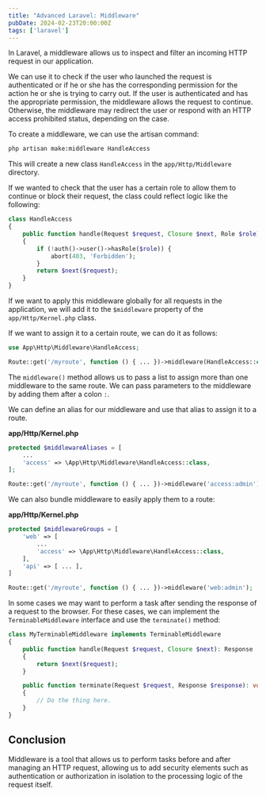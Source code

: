 ```yaml
---
title: "Advanced Laravel: Middleware"
pubDate: 2024-02-23T20:00:00Z
tags: ['laravel']
---
```

In Laravel, a middleware allows us to inspect and filter an incoming HTTP request in our application.

We can use it to check if the user who launched the request is authenticated or if he or she has the corresponding permission for the action he or she is trying to carry out. If the user is authenticated and has the appropriate permission, the middleware allows the request to continue. Otherwise, the middleware may redirect the user or respond with an HTTP access prohibited status, depending on the case.

To create a middleware, we can use the artisan command:
```bash
php artisan make:middleware HandleAccess
```

This will create a new class `HandleAccess` in the `app/Http/Middleware` directory.

If we wanted to check that the user has a certain role to allow them to continue or block their request, the class could reflect logic like the following:

```php
class HandleAccess
{
    public function handle(Request $request, Closure $next, Role $role): Response
    {
        if (!auth()->user()->hasRole($role)) {
            abort(403, 'Forbidden');
        }
        return $next($request);
    }
}
```

If we want to apply this middleware globally for all requests in the application, we will add it to the `$middleware` property of the `app/Http/Kernel.php` class.

If we want to assign it to a certain route, we can do it as follows:
```php
use App\Http\Middleware\HandleAccess;

Route::get('/myroute', function () { ... })->middleware(HandleAccess::class . ':admin');
```
The `middleware()` method allows us to pass a list to assign more than one middleware to the same route.
We can pass parameters to the middleware by adding them after a colon `:`.

We can define an alias for our middleware and use that alias to assign it to a route.

**app/Http/Kernel.php**
```php
protected $middlewareAliases = [
    ...
    'access' => \App\Http\Middleware\HandleAccess::class,
];
```
```php
Route::get('/myroute', function () { ... })->middleware('access:admin');
```

We can also bundle middleware to easily apply them to a route:

**app/Http/Kernel.php**
```php
protected $middlewareGroups = [
    'web' => [
        ...
        'access' => \App\Http\Middleware\HandleAccess::class,
    ],
    'api' => [ ... ],
]
```
```php
Route::get('/myroute', function () { ... })->middleware('web:admin');
```

In some cases we may want to perform a task after sending the response of a request to the browser. For these cases, we can implement the `TerminableMiddleware` interface and use the `terminate()` method:
```php
class MyTerminableMiddleware implements TerminableMiddleware
{
    public function handle(Request $request, Closure $next): Response
    {
        return $next($request);
    }

    public function terminate(Request $request, Response $response): void
    {
        // Do the thing here.
    }
}
```

## Conclusion
Middleware is a tool that allows us to perform tasks before and after managing an HTTP request, allowing us to add security elements such as authentication or authorization in isolation to the processing logic of the request itself.